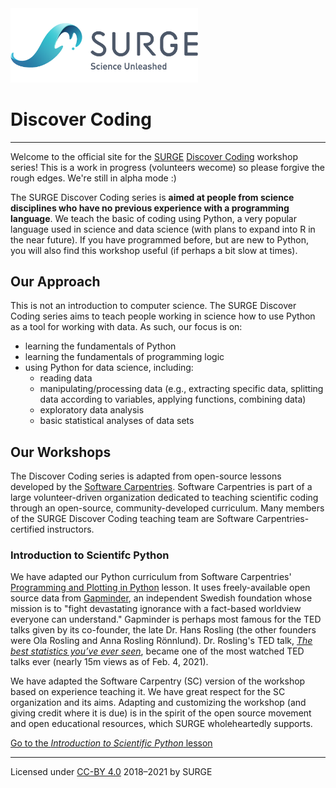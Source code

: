 <img src='images/surge_logo.png' width=300 alt='SURGE logo'>

# Discover Coding
---

Welcome to the official site for the [SURGE](https://surgeinnovation.ca) [Discover Coding](https://surge-dalhousie.github.io/discover-coding/) workshop series! This is a work in progress (volunteers wecome) so please forgive the rough edges. We're still in alpha mode :)

The SURGE Discover Coding series is **aimed at people from science disciplines who have no previous experience with a programming language**. We teach the basic of coding using Python, a very popular language used in science and data science (with plans to expand into R in the near future). If you have programmed before, but are new to Python, you will also find this workshop useful (if perhaps a bit slow at times).

## Our Approach

This is not an introduction to computer science. The SURGE Discover Coding series aims to teach people working in science how to use Python as a tool for working with data. As such, our focus is on:
- learning the fundamentals of Python
- learning the fundamentals of programming logic
- using Python for data science, including:
    - reading data
    - manipulating/processing data (e.g., extracting specific data, splitting data according to variables, applying functions, combining data)
    - exploratory data analysis
    - basic statistical analyses of data sets

## Our Workshops

The Discover Coding series is adapted from open-source lessons developed by the [Software Carpentries](https://software-carpentry.org/lessons/). Software Carpentries is part of a large volunteer-driven organization dedicated to teaching scientific coding through an open-source, community-developed curriculum. Many members of the SURGE Discover Coding teaching team are Software Carpentries-certified instructors.

### Introduction to Scientifc Python
We have adapted our Python curriculum from Software Carpentries' [Programming and Plotting in Python](http://swcarpentry.github.io/python-novice-gapminder/index.html) lesson. It uses freely-available open source data from [Gapminder](https://www.gapminder.org), an independent Swedish foundation whose mission is to "fight devastating ignorance with a fact-based worldview everyone can understand." Gapminder is perhaps most famous for the TED talks given by its co-founder, the late Dr. Hans Rosling (the other founders were Ola Rosling and Anna Rosling Rönnlund). Dr. Rosling's TED talk, [*The best statistics you’ve ever seen*](https://www.ted.com/talks/hans_rosling_the_best_stats_you_ve_ever_seen?language=en), became one of the most watched TED talks ever (nearly 15m views as of Feb. 4, 2021).

We have adapted the Software Carpentry (SC) version of the workshop based on experience teaching it. We have great respect for the SC organization and its aims. Adapting and customizing the workshop (and giving credit where it is due) is in the spirit of the open source movement and open educational resources, which SURGE wholeheartedly supports.

[Go to the *Introduction to Scientific Python* lesson](https://surge-dalhousie.github.io/discover-python/)

---
Licensed under [CC-BY 4.0](https://creativecommons.org/licenses/by/4.0/) 2018–2021 by SURGE
